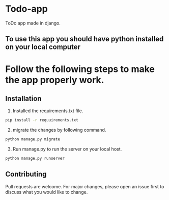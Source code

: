 # Todo-app
ToDo app made in django. 
## To use this app you should have python installed on your local computer
# Follow the following steps to make the app  properly work.

## Installation
1. Installed the requirements.txt file.
```bash
pip install -r requuirements.txt
```
2. migrate the changes by following command.
```bash
python manage.py migrate

```
3. Run manage.py to run the server on your local host.

```bash
python manage.py runserver

```
## Contributing
Pull requests are welcome. For major changes, please open an issue first to discuss what you would like to change.

